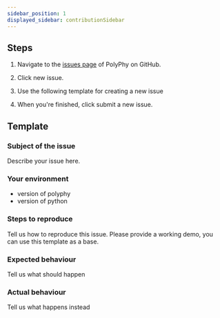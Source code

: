 ```yaml
---
sidebar_position: 1
displayed_sidebar: contributionSidebar
---
```


## Steps

1.  Navigate to the [issues page](https://github.com/CreativeCodingLab/Polyphorm/issues) of PolyPhy on GitHub.

2.  Click new issue.

3.  Use the following template for creating a new issue

4.  When you're finished, click submit a new issue.

## Template

### Subject of the issue

Describe your issue here.

### Your environment

- version of polyphy
- version of python

### Steps to reproduce

Tell us how to reproduce this issue. Please provide a working demo, you can use this template as a base.

### Expected behaviour

Tell us what should happen

### Actual behaviour

Tell us what happens instead
